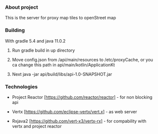 ### About project

This is the server for proxy map tiles to openStreet map

### Building

With gradle 5.4 and java 11.0.2 

1. Run gradle build in up directory

2. Move config.json from /api/main/resources to /etc/proxyCache, or you ca change 
this path in api/main/kotlin/ApplicationKt

3. Next  java -jar api/build/libs/api-1.0-SNAPSHOT.jar

### Technologies

* Project Reactor [https://github.com/reactor/reactor] - for non blocking api

* Vertx [https://github.com/eclipse-vertx/vert.x] - as web server

* Rxjava2 [https://github.com/vert-x3/vertx-rx] - for compability with vertx and project reactor

